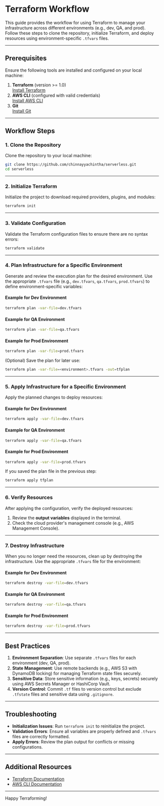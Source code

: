 # Terraform Workflow

This guide provides the workflow for using Terraform to manage your infrastructure across different environments (e.g., dev, QA, and prod). Follow these steps to clone the repository, initialize Terraform, and deploy resources using environment-specific `.tfvars` files.

---

## Prerequisites

Ensure the following tools are installed and configured on your local machine:

1. **Terraform** (version >= 1.0)  
   [Install Terraform](https://www.terraform.io/downloads.html)
2. **AWS CLI** (configured with valid credentials)  
   [Install AWS CLI](https://aws.amazon.com/cli/)
3. **Git**  
   [Install Git](https://git-scm.com/)

---

## Workflow Steps

### 1. Clone the Repository

Clone the repository to your local machine:

```bash
git clone https://github.com/chinnayyachintha/serverless.git
cd serverless
```

---

### 2. Initialize Terraform

Initialize the project to download required providers, plugins, and modules:

```bash
terraform init
```

---

### 3. Validate Configuration

Validate the Terraform configuration files to ensure there are no syntax errors:

```bash
terraform validate
```

---

### 4. Plan Infrastructure for a Specific Environment

Generate and review the execution plan for the desired environment. Use the appropriate `.tfvars` file (e.g., `dev.tfvars`, `qa.tfvars`, `prod.tfvars`) to define environment-specific variables:

#### Example for Dev Environment

```bash
terraform plan -var-file=dev.tfvars
```

#### Example for QA Environment

```bash
terraform plan -var-file=qa.tfvars
```

#### Example for Prod Environment

```bash
terraform plan -var-file=prod.tfvars
```

(Optional) Save the plan for later use:

```bash
terraform plan -var-file=<environment>.tfvars -out=tfplan
```

---

### 5. Apply Infrastructure for a Specific Environment

Apply the planned changes to deploy resources:

#### Example for Dev Environment

```bash
terraform apply -var-file=dev.tfvars
```

#### Example for QA Environment

```bash
terraform apply -var-file=qa.tfvars
```

#### Example for Prod Environment

```bash
terraform apply -var-file=prod.tfvars
```

If you saved the plan file in the previous step:

```bash
terraform apply tfplan
```

---

### 6. Verify Resources

After applying the configuration, verify the deployed resources:

1. Review the **output variables** displayed in the terminal.
2. Check the cloud provider's management console (e.g., AWS Management Console).

---

### 7. Destroy Infrastructure

When you no longer need the resources, clean up by destroying the infrastructure. Use the appropriate `.tfvars` file for the environment:

#### Example for Dev Environment

```bash
terraform destroy -var-file=dev.tfvars
```

#### Example for QA Environment

```bash
terraform destroy -var-file=qa.tfvars
```

#### Example for Prod Environment

```bash
terraform destroy -var-file=prod.tfvars
```

---

## Best Practices

1. **Environment Separation**: Use separate `.tfvars` files for each environment (dev, QA, prod).
2. **State Management**: Use remote backends (e.g., AWS S3 with DynamoDB locking) for managing Terraform state files securely.
3. **Sensitive Data**: Store sensitive information (e.g., keys, secrets) securely using AWS Secrets Manager or HashiCorp Vault.
4. **Version Control**: Commit `.tf` files to version control but exclude `.tfstate` files and sensitive data using `.gitignore`.

---

## Troubleshooting

- **Initialization Issues**: Run `terraform init` to reinitialize the project.
- **Validation Errors**: Ensure all variables are properly defined and `.tfvars` files are correctly formatted.
- **Apply Errors**: Review the plan output for conflicts or missing configurations.

---

## Additional Resources

- [Terraform Documentation](https://www.terraform.io/docs)
- [AWS CLI Documentation](https://docs.aws.amazon.com/cli/latest/userguide/cli-chap-welcome.html)

---

Happy Terraforming!

